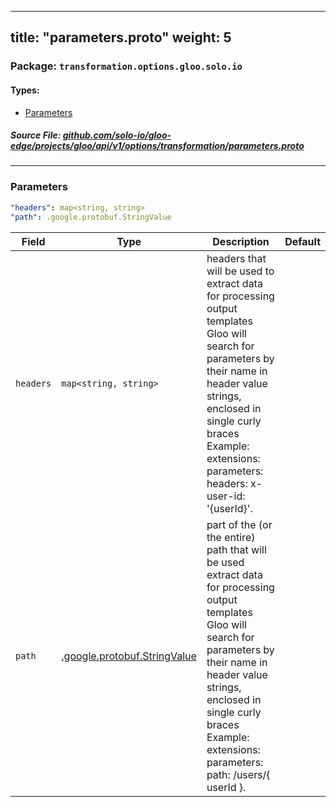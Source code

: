 
---
title: "parameters.proto"
weight: 5
---

<!-- Code generated by solo-kit. DO NOT EDIT. -->


### Package: `transformation.options.gloo.solo.io` 
#### Types:


- [Parameters](#parameters)
  



##### Source File: [github.com/solo-io/gloo-edge/projects/gloo/api/v1/options/transformation/parameters.proto](https://github.com/solo-io/gloo-edge/blob/master/projects/gloo/api/v1/options/transformation/parameters.proto)





---
### Parameters



```yaml
"headers": map<string, string>
"path": .google.protobuf.StringValue

```

| Field | Type | Description | Default |
| ----- | ---- | ----------- |----------- | 
| `headers` | `map<string, string>` | headers that will be used to extract data for processing output templates Gloo will search for parameters by their name in header value strings, enclosed in single curly braces Example: extensions: parameters: headers: x-user-id: '{userId}'. |  |
| `path` | [.google.protobuf.StringValue](https://developers.google.com/protocol-buffers/docs/reference/csharp/class/google/protobuf/well-known-types/string-value) | part of the (or the entire) path that will be used extract data for processing output templates Gloo will search for parameters by their name in header value strings, enclosed in single curly braces Example: extensions: parameters: path: /users/{ userId }. |  |





<!-- Start of HubSpot Embed Code -->
<script type="text/javascript" id="hs-script-loader" async defer src="//js.hs-scripts.com/5130874.js"></script>
<!-- End of HubSpot Embed Code -->
